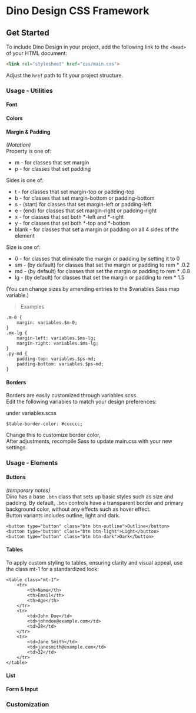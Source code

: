 # Dino Design CSS Framework
<!-- Description -->


## Get Started

To include Dino Design in your project, add the following link to the `<head>` of your HTML document:

```html
<link rel="stylesheet" href="css/main.css">
```
Adjust the `href` path to fit your project structure.

### Usage - Utilities

#### Font

#### Colors

#### Margin & Padding
*(Notation)*
<br />
Property is one of:
- m - for classes that set margin
- p - for classes that set padding

Sides is one of:
- t - for classes that set margin-top or padding-top
- b - for classes that set margin-bottom or padding-bottom
- s - (start) for classes that set margin-left or padding-left
- e - (end) for classes that set margin-right or padding-right
- x - for classes that set both *-left and *-right
- y - for classes that set both *-top and *-bottom
- blank - for classes that set a margin or padding on all 4 sides of the element

Size is one of:
- 0 - for classes that eliminate the margin or padding by setting it to 0
- sm - (by default) for classes that set the margin or padding to rem * .0.2
- md - (by default) for classes that set the margin or padding to rem * .0.8
- lg - (by default) for classes that set the margin or padding to rem * 1.5

(You can change sizes by amending entries to the $variables Sass map variable.)

> Examples
```
.m-0 {
    margin: variables.$m-0;
}
.mx-lg {
    margin-left: variables.$ms-lg;
    margin-right: variables.$ms-lg;
}
.py-md {
    padding-top: variables.$ps-md;
    padding-bottom: variables.$ps-md;
}
```


#### Borders
Borders are easily customized through variables.scss. <br>Edit the following variables to match your design preferences:

under variables.scss  
```
$table-border-color: #cccccc; 
```
Change this to customize border color,<br>
After adjustments, recompile Sass to update main.css with your new settings.

### Usage - Elements

#### Buttons
*(temporary notes)*
<br />
Dino has a base `.btn` class that sets up basic styles such as size and padding. By default, `.btn` controls have a transparent border and primary background color, without any effects such as hover effect.
<br />
Button variants includes outline, light and dark.

```
<button type="button" class="btn btn-outline">Outline</button>
<button type="button" class="btn btn-light">Light</button>
<button type="button" class="btn btn-dark">Dark</button>
```

#### Tables
To apply custom styling to tables, ensuring clarity and visual appeal, use the class mt-1 for a standardized look:

````
<table class="mt-1">
    <tr>
        <th>Name</th>
        <th>Email</th>
        <th>Age</th>
    </tr>
    <tr>
        <td>John Doe</td>
        <td>johndoe@example.com</td>
        <td>28</td>
    </tr>
    <tr>
        <td>Jane Smith</td>
        <td>janesmith@example.com</td>
        <td>32</td>
    </tr>
</table>
````

#### List

#### Form & Input


### Customization